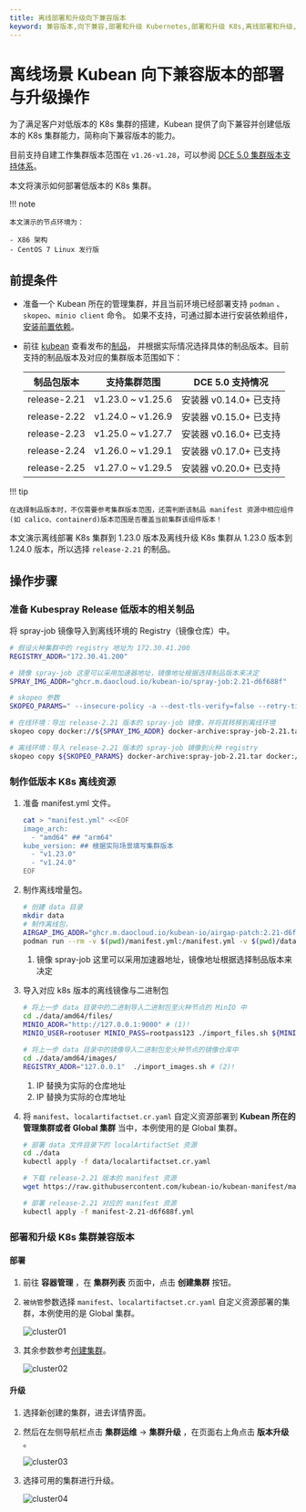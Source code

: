 ```yaml
---
title: 离线部署和升级向下兼容版本
keyword: 兼容版本,向下兼容,部署和升级 Kubernetes,部署和升级 K8s,离线部署和升级,低版本 K8s,低版本 Kubernetes
---
```


# 离线场景 Kubean 向下兼容版本的部署与升级操作

为了满足客户对低版本的 K8s 集群的搭建，Kubean 提供了向下兼容并创建低版本的 K8s 集群能力，简称向下兼容版本的能力。

目前支持自建工作集群版本范围在 `v1.26-v1.28`，可以参阅 [DCE 5.0 集群版本支持体系](../user-guide/clusters/cluster-version.md)。

本文将演示如何部署低版本的 K8s 集群。

!!! note

    本文演示的节点环境为：

    - X86 架构
    - CentOS 7 Linux 发行版

## 前提条件

- 准备一个 Kubean 所在的管理集群，并且当前环境已经部署支持 `podman` 、`skopeo`、`minio client` 命令。
  如果不支持，可通过脚本进行安装依赖组件，[安装前置依赖](../../install/install-tools.md)。

- 前往 [kubean](https://github.com/kubean-io/kubean) 查看发布的[制品](https://kubean-io.github.io/kubean/zh/releases/artifacts/)，
  并根据实际情况选择具体的制品版本。目前支持的制品版本及对应的集群版本范围如下：

    | 制品包版本        | 支持集群范围            | DCE 5.0 支持情况     |
    |--------------|-------------------|------------------|
    | release-2.21 | v1.23.0 ~ v1.25.6 | 安装器 v0.14.0+ 已支持 |
    | release-2.22 | v1.24.0 ~ v1.26.9 | 安装器 v0.15.0+ 已支持 |
    | release-2.23 | v1.25.0 ~ v1.27.7 | 安装器 v0.16.0+ 已支持 |
    | release-2.24 | v1.26.0 ~ v1.29.1 | 安装器 v0.17.0+ 已支持 |
    | release-2.25 | v1.27.0 ~ v1.29.5 | 安装器 v0.20.0+ 已支持 |

!!! tip

    在选择制品版本时，不仅需要参考集群版本范围，还需判断该制品 manifest 资源中相应组件(如 calico、containerd)版本范围是否覆盖当前集群该组件版本！

    
本文演示离线部署 K8s 集群到 1.23.0 版本及离线升级 K8s 集群从 1.23.0 版本到 1.24.0 版本，所以选择 `release-2.21` 的制品。

## 操作步骤

### 准备 Kubespray Release 低版本的相关制品

将 spray-job 镜像导入到离线环境的 Registry（镜像仓库）中。

```bash
# 假设火种集群中的 registry 地址为 172.30.41.200
REGISTRY_ADDR="172.30.41.200"

# 镜像 spray-job 这里可以采用加速器地址，镜像地址根据选择制品版本来决定
SPRAY_IMG_ADDR="ghcr.m.daocloud.io/kubean-io/spray-job:2.21-d6f688f"

# skopeo 参数
SKOPEO_PARAMS=" --insecure-policy -a --dest-tls-verify=false --retry-times=3 "

# 在线环境：导出 release-2.21 版本的 spray-job 镜像，并将其转移到离线环境
skopeo copy docker://${SPRAY_IMG_ADDR} docker-archive:spray-job-2.21.tar

# 离线环境：导入 release-2.21 版本的 spray-job 镜像到火种 registry
skopeo copy ${SKOPEO_PARAMS} docker-archive:spray-job-2.21.tar docker://${REGISTRY_ADDR}/${SPRAY_IMG_ADDR/.m.daocloud/}
```

### 制作低版本 K8s 离线资源

1. 准备 manifest.yml 文件。

    ```bash
    cat > "manifest.yml" <<EOF
    image_arch:
      - "amd64" ## "arm64"
    kube_version: ## 根据实际场景填写集群版本
      - "v1.23.0"
      - "v1.24.0"
    EOF
    ```

2. 制作离线增量包。

    ```bash
    # 创建 data 目录
    mkdir data
    # 制作离线包，
    AIRGAP_IMG_ADDR="ghcr.m.daocloud.io/kubean-io/airgap-patch:2.21-d6f688f" # (1)!
    podman run --rm -v $(pwd)/manifest.yml:/manifest.yml -v $(pwd)/data:/data -e ZONE=CN -e MODE=FULL ${AIRGAP_IMG_ADDR}
    ```

    1. 镜像 spray-job 这里可以采用加速器地址，镜像地址根据选择制品版本来决定

3. 导入对应 k8s 版本的离线镜像与二进制包

    ```bash
    # 将上一步 data 目录中的二进制导入二进制包至火种节点的 MinIO 中
    cd ./data/amd64/files/
    MINIO_ADDR="http://127.0.0.1:9000" # (1)!
    MINIO_USER=rootuser MINIO_PASS=rootpass123 ./import_files.sh ${MINIO_ADDR}
    
    # 将上一步 data 目录中的镜像导入二进制包至火种节点的镜像仓库中
    cd ./data/amd64/images/
    REGISTRY_ADDR="127.0.0.1"  ./import_images.sh # (2)!
    ```

    1. IP 替换为实际的仓库地址
    2. IP 替换为实际的仓库地址

4. 将 `manifest`、`localartifactset.cr.yaml` 自定义资源部署到 **Kubean 所在的管理集群或者 Global 集群** 当中，本例使用的是 Global 集群。

    ```bash
    # 部署 data 文件目录下的 localArtifactSet 资源
    cd ./data
    kubectl apply -f data/localartifactset.cr.yaml

    # 下载 release-2.21 版本的 manifest 资源
    wget https://raw.githubusercontent.com/kubean-io/kubean-manifest/main/manifests/manifest-2.21-d6f688f.yml

    # 部署 release-2.21 对应的 manifest 资源
    kubectl apply -f manifest-2.21-d6f688f.yml
    ```

### 部署和升级 K8s 集群兼容版本

#### 部署

1. 前往 **容器管理** ，在 __集群列表__ 页面中，点击 __创建集群__ 按钮。

2. `被纳管`参数选择 `manifest`、`localartifactset.cr.yaml` 自定义资源部署的集群，本例使用的是 Global 集群。

    ![cluster01](../images/cluster01.png)

3. 其余参数参考[创建集群](../user-guide/clusters/create-cluster.md)。

    ![cluster02](../images/cluster02.png)

#### 升级

1. 选择新创建的集群，进去详情界面。

2. 然后在左侧导航栏点击 __集群运维__ -> __集群升级__ ，在页面右上角点击 __版本升级__ 。

    ![cluster03](../images/cluster03.png)

3. 选择可用的集群进行升级。

    ![cluster04](../images/cluster04.png)
